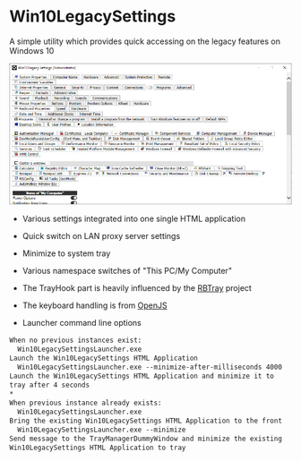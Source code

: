 # Win10LegacySettings
A simple utility which provides quick accessing on the legacy features on Windows 10

![Alt Text](https://github.com/Win32MinGUI/Win10LegacySettings/raw/main/Preview/Win10LegacySettings.png)


- Various settings integrated into one single HTML application
- Quick switch on LAN proxy server settings
- Minimize to system tray
- Various namespace switches of "This PC/My Computer"
- The TrayHook part is heavily influenced by the [RBTray] project
- The keyboard handling is from [OpenJS]


- Launcher command line options
```
When no previous instances exist:
  Win10LegacySettingsLauncher.exe										Launch the Win10LegacySettings HTML Application
  Win10LegacySettingsLauncher.exe --minimize-after-milliseconds 4000	Launch the Win10LegacySettings HTML Application and minimize it to tray after 4 seconds
* 
When previous instance already exists:
  Win10LegacySettingsLauncher.exe										Bring the existing Win10LegacySettings HTML Application to the front
  Win10LegacySettingsLauncher.exe --minimize							Send message to the TrayManagerDummyWindow and minimize the existing Win10LegacySettings HTML Application to tray
```

[RBTray]: <http://rbtray.sourceforge.net/>
[OpenJS]: <http://www.openjs.com/scripts/events/keyboard_shortcuts/>

